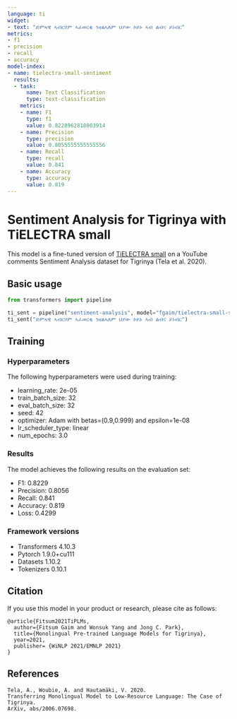 ```yaml
---
language: ti
widget:
- text: "ድምጻዊ ኣብርሃም ኣፈወርቂ ንዘልኣለም ህያው ኮይኑ ኣብ ልብና ይነብር"
metrics:
- f1
- precision
- recall
- accuracy
model-index:
- name: tielectra-small-sentiment
  results:
  - task:
      name: Text Classification
      type: text-classification
    metrics:
    - name: F1
      type: f1
      value: 0.8228962818003914
    - name: Precision
      type: precision
      value: 0.8055555555555556
    - name: Recall
      type: recall
      value: 0.841
    - name: Accuracy
      type: accuracy
      value: 0.819
---
```



# Sentiment Analysis for Tigrinya with TiELECTRA small

This model is a fine-tuned version of [TiELECTRA small](https://huggingface.co/fgaim/tielectra-small) on a YouTube comments Sentiment Analysis dataset for Tigrinya (Tela et al. 2020).


## Basic usage

```python
from transformers import pipeline

ti_sent = pipeline("sentiment-analysis", model="fgaim/tielectra-small-sentiment")
ti_sent("ድምጻዊ ኣብርሃም ኣፈወርቂ ንዘልኣለም ህያው ኮይኑ ኣብ ልብና ይነብር")
```


## Training

### Hyperparameters

The following hyperparameters were used during training:
- learning_rate: 2e-05
- train_batch_size: 32
- eval_batch_size: 32
- seed: 42
- optimizer: Adam with betas=(0.9,0.999) and epsilon=1e-08
- lr_scheduler_type: linear
- num_epochs: 3.0

### Results

The model achieves the following results on the evaluation set:
- F1: 0.8229
- Precision: 0.8056
- Recall: 0.841
- Accuracy: 0.819
- Loss: 0.4299

### Framework versions

- Transformers 4.10.3
- Pytorch 1.9.0+cu111
- Datasets 1.10.2
- Tokenizers 0.10.1


## Citation

If you use this model in your product or research, please cite as follows:

```
@article{Fitsum2021TiPLMs,
  author={Fitsum Gaim and Wonsuk Yang and Jong C. Park},
  title={Monolingual Pre-trained Language Models for Tigrinya},
  year=2021,
  publisher= {WiNLP 2021/EMNLP 2021}
}
```


## References

```
Tela, A., Woubie, A. and Hautamäki, V. 2020.
Transferring Monolingual Model to Low-Resource Language: The Case of Tigrinya.
ArXiv, abs/2006.07698.
```
